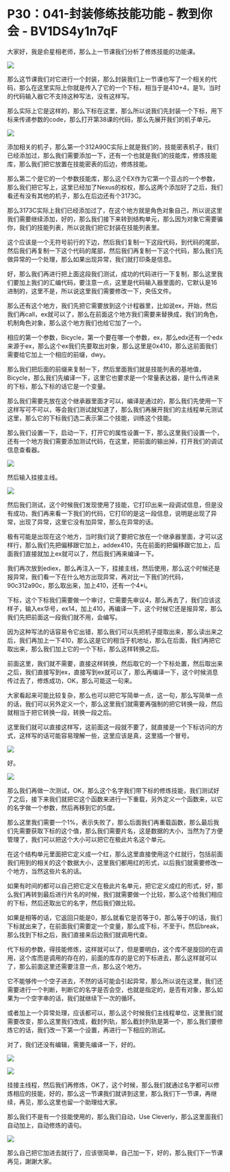 # P30：041-封装修练技能功能 - 教到你会 - BV1DS4y1n7qF

大家好，我是俞星相老师，那么上一节课我们分析了修炼技能的功能课。

![](img/b7fe3ee1cad346dacaa522fb2ce0d4de_1.png)

那么这节课我们对它进行一个封装，那么封装我们上一节课也写了一个相关的代码，那么在这里实际上你就是传入了它的一个下标，相当于是410+4，是1I，当时的代码输入器它不支持这种写法，没有这样写。

那么实际上它是这样的，那么下标在这里，那么所以说我们先封装一个下标，用下标来传递参数的code，那么打开第38课的代码，那么先展开我们的机子单元。



![](img/b7fe3ee1cad346dacaa522fb2ce0d4de_3.png)

添加相关的机子，那么第一个312A90C实际上就是我们的，技能密表机子，我们已经添加过，那么我们需要添加一下，还有一个也就是我们的技能库，修炼技能库，那么我们把它放置在技能密表的后边，修炼技能。

那么第二个是它的一个参数技能库，那么这个EX作为它第一个亚占的一个参数，那么我们把它写上，这里已经加了Nexus的权权，那么这两个添加好了之后，我们看还有没有其他的机子，那么在后边还有个3173C。

那么3173C实际上我们已经添加过了，在这个地方就是角色对象自己，所以说这里我们需要继续添加，好的，那么我们接下来转到结构单元，那么因为对象它需要骗你，我们的技能列表，所以说我们把它封装在技能列表里。

这个应该是一个无符号前行的下边，然后我们复制一下这段代码，到代码的尾部，然后我们再复制一下这个代码的尾部，然后我们再复制一下这个代码，那么我们先做异常的一个处理，那么如果出现异常，我们就打印条是信息。

好，那么我们再进行把上面这段我们测试，成功的代码进行一下复制，那么这里我们要加上我们的汇编代码，要注意一点，这里是代码输入器里面的，它默认是16进制的，这里不是，所以说这里我们需要修改一下，央伍文件。

那么还有这个地方，我们先把它需要放到这个计程器里，比如说ex，开始，然后我们再call，ex就可以了，那么在前面这个地方我们需要来替换成，我们的角色，机制角色对象，那么这个地方我们也给它加了一个。

相应的第一个参数，Bicycle，第一个要在哪一个参数，ex，那么edx还有一个edx来源于ex，那么这个ex我们先要取出对象，那么这里是0x410，那么这前面我们需要给它加上一个相应的前缀，dwy。

那么我们把后面的前缀来复制一下，然后里面我们就是技能列表的基地值，Bicycle，那么我们先编译一下，这里它也要求是一个常量表达器，是什么传进来的下标，那么下标的话它是一个变量。

那么我们需要先放在这个继承器里面才可以，编译是通过的，那么我们先使用一下这样写可不可以，等会我们测试就知道了，那么我们再展开我们的主线程单元测试这里，那么它的下标我们选二表示第二个技能，训练这个技能。

那么我们设置一下，启动一下，打开它的属性设置一下，那么这里我们设置一个，还有一个地方我们需要添加测试代码，在这里，把前面的输出掉，打开我们的调试信息查看器。



![](img/b7fe3ee1cad346dacaa522fb2ce0d4de_5.png)

然后输入挂接主线。

![](img/b7fe3ee1cad346dacaa522fb2ce0d4de_7.png)

然后我们测试，这个时候我们发现使用了技能，它打印出来一段调试信息，但是没有成功，我们再来看一下我们的代码，它打印的是这一段信息，说明是出现了异常，出现了异常，这里它没有加异常，那么在异常的话。

极有可能是出现在这个地方，当时我们说了要把它放在一个继承器里面，才可以这样行，那么我们先把偏移跟它加上，addex410，先在前面的把偏移跟它加上，后面我们直接就加上ex就可以了，然后我们再来编译一下。

我们再次放到ediex，那么再注入一下，挂接主线，然后使用，那么这个时候还是报异常，我们看一下在什么地方出现异常，再对比一下我们的代码，90c312a90c，那么取出来，加上410，还有一个4*i。

下标，这个下标我们需要做一个审讨，它需要先审议4，那么再去了，我们应该这样子，输入ex华号，ex14，加上410，再编译一下，这个时候它还是报异常，那么我们先把前面这一段我们就不用，会编写。

因为这种写法的话容易令它出错，那么我们可以先把机子提取出来，那么读出来之后，我们再加上一下410，那么这是它的相当于机地址，那么在后面，我们再把它取出来，那么我们加上它的一个下标，那么这样转换之后。

前面这里，我们就不需要，直接这样转换，然后取它的一个下标处置，然后取出来之后，我们直接写到ex，直接写到ex就可以了，那么再编译一下，这个时候消息传过去了，修炼成功，OK，那么可能这一句来。

大家看起来可能比较复杂，那么也可以把它写简单一点，这一句，那么写简单一点的话，我们可以另外定义一个，那么这里我们就需要再强制的把它转换一段，然后就相当于把它转换一段，转换一段之后。

这里我们就可以直接这样写，这前面这一段就不要了，就直接是一个下标访问的方式，这样写的话可能容易理解一些，这里应该是真，这里插一个冒号。



![](img/b7fe3ee1cad346dacaa522fb2ce0d4de_9.png)

好。

![](img/b7fe3ee1cad346dacaa522fb2ce0d4de_11.png)

那么我们再做一次测试，OK，那么这个名字我们带下标的修炼技能，我们测试好了之后，接下来我们就把它这个函数来进行一下重载，另外定义一个函数来，以它的名字做一个参数，然后再移到它的5度。

那么这里我们需要一个1%，表示失败了，那么后面我们再重载函数，那么最后我们先需要获取下标的这个值，那么我们需要片名，这是数据的大小，当然为了方便管理了，我们可以把这个大小可以把它在极此片名这个单元。

在这个结构单元里面把它定义成一个红，那么这里直接使用这个红就行，包括前面我们用到的相关的这个数据大小，这里我们都用红的形式，以后我们就需要修改一个地方，当然这些片名的话。

如果有时间的都可以自己把它定义在极此片名单元，把它定义成红的形式，好，那么我们再转到最后进行片名的时候，我们就需要做一个比较，那么这个给我们相应的下标，然后还取出它的名字，然后我们做比较。

如果是相等的话，它返回只能是0，那么就看它是否等于0，那么等于0的话，我们下标就出来了，在前面我们需要定一个变量，那么成下标，不至于i，然后break，那么找到下标之后，我们直接来后边我们就调用代查。

代下标的参数，得技能修炼，这样就可以了，但是要明白，这个库不是旋回的在调用，这个库而是调用的存在的，前面的库存的是它的下标进去，那么这样就可以了，那么前面这里还需要注意一点，那么这个地方。

它不能够传一个空子进去，不然的话可能会引起异常，那么所以说在这里，我们还需要进行一个判断，判断它的名字是否会空，也就是指定的，是否有对象，那么如果为一个空字串的话，我们就继续下一次的循环。

或者加上一个异常处理，应该都可以，那么这个时候我们主线程单位，这里我们就需要改变，那么这里我们改成，截封列轨，那么截封列轨是第一个，那么我们要修炼它的话，我们改一下第一个设置，再进行一下相应的测试。

对了，我们还没有编辑，需要先编译一下，好的。

![](img/b7fe3ee1cad346dacaa522fb2ce0d4de_13.png)

![](img/b7fe3ee1cad346dacaa522fb2ce0d4de_14.png)

挂接主线程，然后我们再修炼，OK了，这个时候，那么我们就通过名字都可以修炼相应的技能，好的，那么这一节课我们就讲到这里，那么我们下一节课，再继续，再见，那么这里也留一个助理给大家。

那么我们不是有一个技能使用的，那么我们自动，Use Cleverly，那么这里面我们自动加上，自动修炼的语句。



![](img/b7fe3ee1cad346dacaa522fb2ce0d4de_16.png)

那么自己把它加进去就行了，应该很简单，自己加一下，好的，那么我们下一节课再见，謝謝大家。